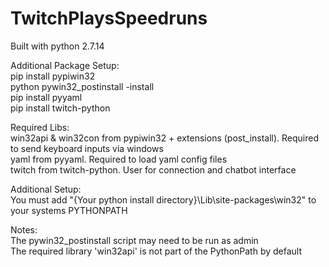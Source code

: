 # TwitchPlaysSpeedruns

Built with python 2.7.14

Additional Package Setup:<br />
pip install pypiwin32<br />
python pywin32_postinstall -install<br />
pip install pyyaml<br />
pip install twitch-python

Required Libs:<br />
win32api & win32con from pypiwin32 + extensions (post_install). Required to send keyboard inputs via windows<br />
yaml from pyyaml. Required to load yaml config files<br />
twitch from twitch-python. User for connection and chatbot interface<br />

Additional Setup:<br />
You must add "{Your python install directory}\Lib\site-packages\win32" to your systems PYTHONPATH<br />

Notes:<br />
The pywin32_postinstall script may need to be run as admin<br />
The required library 'win32api' is not part of the PythonPath by default<br />